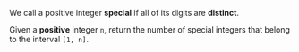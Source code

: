 We call a positive integer **special** if all of its digits are **distinct**.

Given a **positive** integer `n`, return the number of special integers that belong to the interval `[1, n]`.